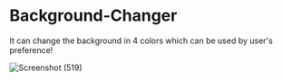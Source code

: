 # Background-Changer
It can change the background in 4 colors which can be used by user's preference!

![Screenshot (519)](https://user-images.githubusercontent.com/96338804/190999060-6e83654b-5ea4-4a40-b1e5-9945e837446b.png)
